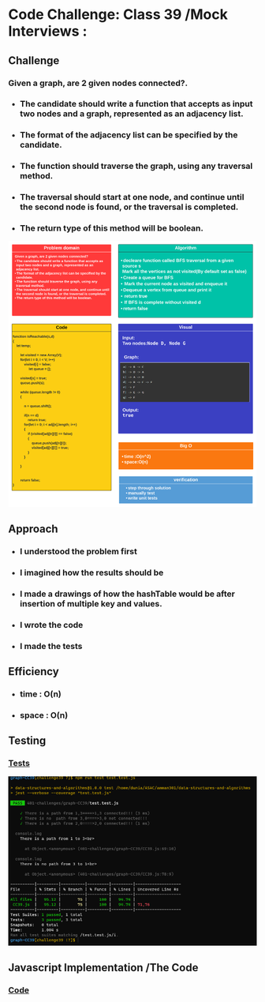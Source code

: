 # Code Challenge: Class 39 /Mock Interviews :

## Challenge

### Given a graph, are 2 given nodes connected?.

* ### The candidate should write a function that accepts as input two nodes and a graph, represented as an adjacency list.
* ### The format of the adjacency list can be specified by the candidate.
* ### The function should traverse the graph, using any traversal method.
* ### The traversal should start at one node, and continue until the second node is found, or the traversal is completed.
* ### The return type of this method will be boolean.



![img](/401-challenges/graph-CC39/challenge39-whiteboard.png)

## Approach

* ### I understood the problem first
* ### I imagined how the results should be
* ### I made a drawings of how the hashTable would be after insertion of multiple key and values.
* ### I wrote the code
* ### I made the tests

## Efficiency

* ### time : O(n) 
* ### space : O(n) 



## Testing

### [Tests](https://github.com/Duniaalkilany/data-structures-and-algorithms/tree/main/401-challenges/graph-CC39/test.test.js)

![img](/401-challenges/graph-CC39/challenge39-test.png)




## Javascript Implementation /The Code 

### [Code](https://github.com/Duniaalkilany/data-structures-and-algorithms/tree/main/401-challenges/graph-CC39/CC39.js)
